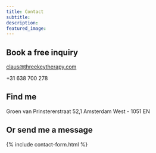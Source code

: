 ```yaml
---
title: Contact
subtitle: 
description:
featured_image: 
---
```


## Book a free inquiry

claus@threekeytherapy.com

+31 638 700 278

## Find me 

Groen van Prinstererstraat 52,1
Amsterdam West - 1051 EN

## Or send me a message

{% include contact-form.html %}


